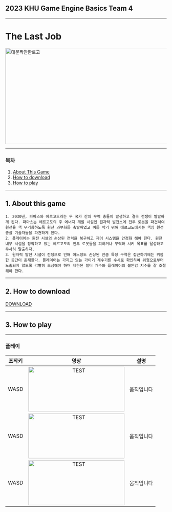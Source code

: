 <!--
    1. About this game
    2. How to download(zip or git clone) 방식 설명
    3. 대략적인 게임 방식 설명( we made 3d 잠입게임 어쩌고)
    4. 서사적 배경
    5. 플레이어 소개(설정)
    6. 적 소개 
    7. 조작키 설명(움직임, 투척 요소, 불안감 요소, 필터요소, 가이거 계수기 transition, 로봇 의심 요소, 로봇 발견 요소, gif로 올리기)
    8. 인 게임 사진 예쁜거 컷 몇 개 넣고
    9. 오른쪽 상단에 유튜브 영상 링크 올리기
-->

## 2023 KHU Game Engine Basics Team 4

***
# The Last Job
<img src="https://dropinblog.net/34244460/files/featured/42451850_disaster_cover_002_out.jpg" alt="대문짝만한로고" width="2000" height="300">

***

### 목차

  1. [About This Game](#1-about-this-game)
  2. [How to download](#2-how-to-download)
  3. [How to play](#3-how-to-play)

***
## 1. About this game

    1. 2030년, 파마스와 에르고도라는 두 국가 간의 무력 충돌이 발생하고 결국 전쟁이 발발하게 된다. 파마스는 에르고도의 주 에너지 개발 시설인 원자력 발전소에 전투 로봇을 파견하여 원전을 핵 무기화하도록 원전 과부화를 촉발하였고 이를 막기 위해 에르고도에서는 핵심 원전 총괄 기술자들을 파견하게 된다. 
    2. 플레이어는 원전 시설의 손상된 전력을 복구하고 제어 시스템을 안정화 해야 한다. 원전 내부 시설을 장악하고 있는 에르고도의 전투 로봇들을 피하거나 무력화 시켜 목표를 달성하고 무사히 탈출하자. 
    3. 원자력 발전 시설이 전쟁으로 인해 어느정도 손상된 만큼 특정 구역은 접근하기에는 위험한 공간이 존재한다. 플레이어는 가지고 있는 가이거 계수기를 수시로 확인하여 위험으로부터 노출되지 않도록 각별히 조심해야 하며 제한된 필터 개수와 플레이어의 불안감 지수를 잘 조절해야 한다.

***

## 2. How to download

[DOWNLOAD][externallink]

[externallink]: https://www.youtube.com/watch?v=dQw4w9WgXcQ

***

## 3. How to play

***
### 플레이
|조작키|영상|설명|
| :---:  | :---:  | :---:  |
| WASD | <img src="https://i0.wp.com/www.printmag.com/wp-content/uploads/2021/02/4cbe8d_f1ed2800a49649848102c68fc5a66e53mv2.gif?fit=476%2C280&ssl=1" alt="TEST" width="300px" height="140px"></img> | 움직입니다
| WASD | <img src="https://i0.wp.com/www.printmag.com/wp-content/uploads/2021/02/4cbe8d_f1ed2800a49649848102c68fc5a66e53mv2.gif?fit=476%2C280&ssl=1" alt="TEST" width="300px" height="140px"></img> | 움직입니다
| WASD | <img src="https://i0.wp.com/www.printmag.com/wp-content/uploads/2021/02/4cbe8d_f1ed2800a49649848102c68fc5a66e53mv2.gif?fit=476%2C280&ssl=1" alt="TEST" width="300px" height="140px"></img> | 움직입니다

